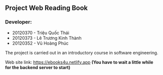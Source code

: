 ## Project Web Reading Book

### Developer:

* 20120370 - Triệu Quốc Thái
* 20120373 - Lê Trương Kinh Thành
* 20120352 - Vũ Hoàng Phúc


The project is carried out in an introductory course in software engineering.

Web site link: https://ebooks4u.netlify.app
**(You have to wait a little while for the backend server to start)**
